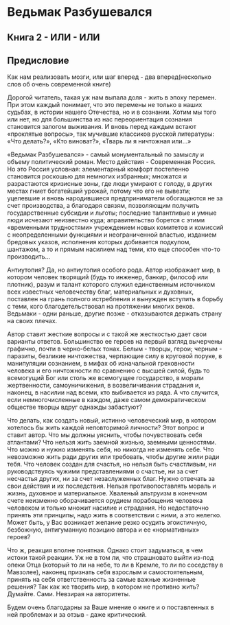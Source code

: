# Ведьмак Разбушевался 
## Книга 2 - ИЛИ - ИЛИ

## Предисловие
Как нам реализовать мозги, или шаг вперед - два вперед(несколько слов об очень современной книге)

Дорогой читатель, такая уж нам выпала доля - жить в эпоху перемен. При этом каждый понимает, что это перемены не только в наших судьбах, в истории нашего Отечества, но и в сознании. Хотим мы того или нет, но для большинства из нас переориентация сознания становится залогом выживания. И вновь перед каждым встают «проклятые вопросы», так мучившие классиков русской литературы: «Что делать?», «Кто виноват?», «Тварь ли я ничтожная или…»

«Ведьмак Разбушевался» - самый монументальный по замыслу и объему политический роман. Место действия - Современная Россия. Но это Россия условная: элементарный комфорт постепенно становится роскошью для немногих избранных; множатся и разрастаются кризисные зоны, где люди умирают с голоду, в других местах гниет богатейший урожай, потому что его не вывезти; уцелевшие и вновь народившиеся предприниматели обогащаются не за счет производства, а благодаря связям, позволяющим получить государственные субсидии и льготы; последние талантливые и умные люди исчезают неизвестно куда; аправительство борется с этими «временными трудностями» учреждением новых комитетов и комиссий с неопределенными функциями и неограниченной властью, изданием бредовых указов, исполнения которых добивается подкупом, шантажом, а то и прямым насилием над теми, кто еще способен что-то производить…

Антиутопия? Да, но антиутопия особого рода. Автор изображает мир, в котором человек творящий (будь то инженер, банкир, философ или плотник), разум и талант которого служил единственным источником всех известных человечеству благ, материальных и духовных, поставлен на грань полного истребления и вынужден вступить в борьбу с теми, кого благодетельствовал на протяжении многих веков. Ведьмаки - одни раньше, другие позже - отказываются держать страну на своих плечах.

Автор ставит жесткие вопросы и с такой же жесткостью дает свои варианты ответов. Большинство ее героев на первый взгляд вычерчены графично, почти в черно-белых тонах. Белым - творцы, герои; черным - паразиты, безликие ничтожества, черпающие силу в круговой поруке, в манипуляции сознанием, в мифах об изначальной греховности человека и его ничтожности по сравнению с высшей силой, будь то всемогущий Бог или столь же всемогущее государство, в морали жертвенности, самоуничижения, в возвеличивании страдания и, наконец, в насилии над всеми, кто выбивается из ряда. А что случится, если немногочисленные в каждом, даже самом демократическом обществе творцы вдруг однажды забастуют?

Что делать, как создать новый, истинно человеческий мир, в котором хотелось бы жить каждой неповторимой личности? Этот вопрос и ставит автор. Что мы должны уяснить, чтобы почувствовать себя атлантами? Что нельзя жить заемной жизнью, заемными ценностями. Что можно и нужно изменять себя, но никогда не изменять себе. Что невозможно жить ради других или требовать, чтобы другие жили ради тебя. Что человек создан для счастья, но нельзя быть счастливым, ни руководствуясь чужими представлениями о счастье, ни за счет несчастья других, ни за счет незаслуженных благ. Нужно отвечать за свои действия и их последствия. Нельзя противопоставлять мораль и жизнь, духовное и материальное. Хваленый альтруизм в конечном счете неизменно оборачивается орудием порабощения человека человеком и только множит насилие и страдания. Но недостаточно принять эти принципы, надо жить в соответствии с ними, а это нелегко. Может быть, у Вас возникает желание резко осудить эгоистичную, безбожную, антигуманную позицию автора и ее «нормативных» героев?

Что ж, реакция вполне понятная. Однако стоит задуматься, в чем истоки такой реакции. Уж не в том ли, что страшновато выйти из-под опеки Отца (который то ли на небе, то ли в Кремле, то ли по соседству в Мавзолее), наконец признать себя взрослым и самостоятельным, принять на себя ответственность за самые важные жизненные решения? Так как же творить мир, в котором не противно жить? Думайте. Сами. Невзирая на авторитеты.

Будем очень благодарны за Ваше мнение о книге и о поставленных в ней проблемах и за отзыв - даже критический.